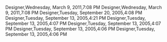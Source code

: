 ﻿Designer,Wednesday, March 9, 2011,7:08 PMDesigner,Wednesday, March 9, 2011,7:08 PMDesigner,Tuesday, September 20, 2005,4:08 PMDesigner,Tuesday, September 13, 2005,4:21 PMDesigner,Tuesday, September 13, 2005,4:07 PMDesigner,Tuesday, September 13, 2005,4:07 PMDesigner,Tuesday, September 13, 2005,4:06 PMDesigner,Tuesday, September 13, 2005,4:06 PM